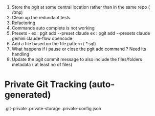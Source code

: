 1. Store the pgit at some central location rather than in the same repo ( /tmp)
2. Clean up the redundant tests
3. Refactoring
4. Commands auto complete is not working
5. Presets -
    ex : pgit add --preset claude
    ex : pgit add --presets claude gemini claude-flow opencode
6. Add a file based on the file pattern ( *.sql)
7. What happens if i pause or close the pgit add command ? Need its handling
8. Update the pgit commit message to also include the files/folders metadata ( at least no of files)


<!-- below is the gitignore . Move this to git info exclude -->
# Private Git Tracking (auto-generated)
.git-private
.private-storage
.private-config.json